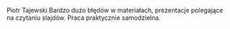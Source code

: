 Piotr Tajewski
Bardzo dużo błędów w materiałach, prezentacje polegające na czytaniu slajdów. Praca praktycznie samodzielna.
